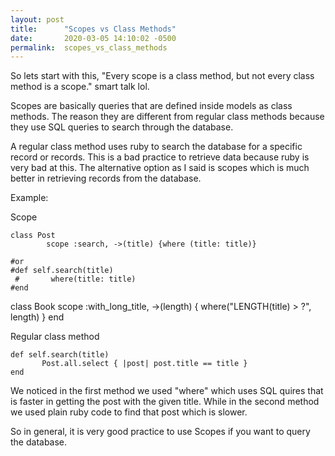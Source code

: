 ```yaml
---
layout: post
title:      "Scopes vs Class Methods"
date:       2020-03-05 14:10:02 -0500
permalink:  scopes_vs_class_methods
---
```



So lets start with this, "Every scope is a class method, but not every class method is a scope." smart talk lol.

Scopes are basically queries that are defined inside models as class methods. The reason they are different from regular class methods because they use SQL queries to search through the database.

A regular class method uses ruby to search the database for a specific record or records. This is a bad practice to retrieve data because ruby is very bad at this. The alternative option as I said is scopes which is much better in retrieving records from the database.

Example:

Scope
```
class Post
        scope :search, ->(title) {where (title: title)}

#or
#def self.search(title)
 #       where(title: title)
#end
```

class Book
  scope :with_long_title, ->(length) { where("LENGTH(title) > ?", length) }
end

Regular class method
```
def self.search(title)
       Post.all.select { |post| post.title == title }
end
```

We noticed in the first method we used "where" which uses SQL quires that is faster in getting the post with the given title. While in the second method we used plain ruby code to find that post which is slower.

So in general, it is very good practice to use Scopes if you want to query the database.
